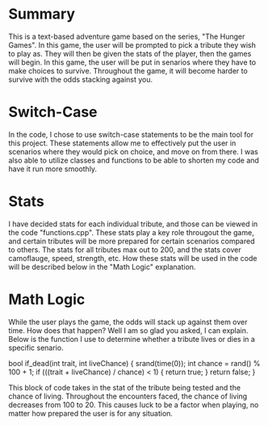 # Summary

This is a text-based adventure game based on the series, "The Hunger Games". In this game, the user will be prompted to pick a tribute they wish to play as. They will then be given the stats of the player, then the games will begin. In this game, the user will be put in senarios where they have to make choices to survive. Throughout the game, it will become harder to survive with the odds stacking against you.

# Switch-Case

In the code, I chose to use switch-case statements to be the main tool for this project. These statements allow me to effectively put the user in scenarios where they would pick on choice, and move on from there. I was also able to utilize classes and functions to be able to shorten my code and have it run more smoothly.

# Stats

I have decided stats for each individual tribute, and those can be viewed in the code "functions.cpp". These stats play a key role througout the game, and certain tributes will be more prepared for certain scenarios compared to others. The stats for all tributes max out to 200, and the stats cover camoflauge, speed, strength, etc. How these stats will be used in the code will be described below in the "Math Logic" explanation. 

# Math Logic

While the user plays the game, the odds will stack up against them over time. How does that happen? Well I am so glad you asked, I can explain. Below is the function I use to determine whether a tribute lives or dies in a specific senario. 

bool if_dead(int trait, int liveChance) {
    srand(time(0)); int chance = rand() % 100 + 1;
    if (((trait + liveChance) / chance) < 1) {
        return true;
    }
    return false;
}

This block of code takes in the stat of the tribute being tested and the chance of living. Throughout the encounters faced, the chance of living decreases from 100 to 20. This causes luck to be a factor when playing, no matter how prepared the user is for any situation.

